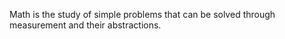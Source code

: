 Math is the study of simple problems that can be solved through measurement and their abstractions. 